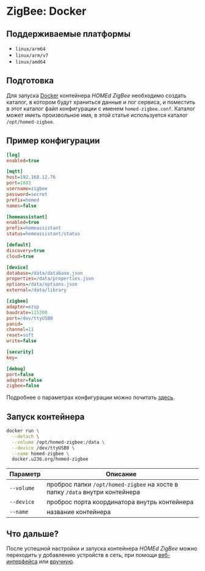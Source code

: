 # ZigBee: Docker

## Поддерживаемые платформы

- `linux/arm64`
- `linux/arm/v7`
- `linux/amd64`

## Подготовка

Для запуска [Docker](https://docker.com) контейнера _HOMEd ZigBee_ необходимо создать каталог, в котором будут храниться данные и лог сервиса, и поместить в этот каталог файл конфигурации с именем `homed-zigbee.conf`. Каталог может иметь произвольное имя, в этой статье используется каталог `/opt/homed-zigbee`.

## Пример конфигурации

```ini
[log]
enabled=true

[mqtt]
host=192.168.12.76
port=1883
username=zigbee
password=secret
prefix=homed
names=false

[homeassistant]
enabled=true
prefix=homeassistant
status=homeassistant/status

[default]
discovery=true
cloud=true

[device]
database=/data/database.json
properties=/data/properties.json
options=/data/options.json
external=/data/library

[zigbee]
adapter=ezsp
baudrate=115200
port=/dev/ttyUSB0
panid=
channel=11
reset=soft
write=false

[security]
key=

[debug]
port=false
adapter=false
zigbee=false
```

Подробнее о параметрах конфигурации можно почитать [здесь](/zigbee/configuration/).

## Запуск контейнера

```sh
docker run \
  --detach \
  --volume /opt/homed-zigbee:/data \
  --device /dev/ttyUSB0 \
  --name homed-zigbee \
  docker.u236.org/homed-zigbee
```

| Параметр | Описание |
|----------|----------|
| `--volume` | проброс папки `/opt/homed-zigbee` на хосте в папку `/data` внутри контейнера |
| `--device` | проброс порта координатора внутрь контейнера |
| `--name`   | название контейнера |

## Что дальше?

После успешной настройки и запуска контейнера _HOMEd ZigBee_ можно переходить у добавлению устройств в сеть, при помощи [веб-интерфейса](/web/) или [вручную](/zigbee/topics/).
